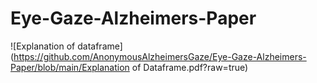 # Eye-Gaze-Alzheimers-Paper

![Explanation of dataframe](https://github.com/AnonymousAlzheimersGaze/Eye-Gaze-Alzheimers-Paper/blob/main/Explanation of Dataframe.pdf?raw=true)
